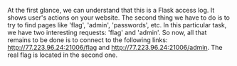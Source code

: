 At the first glance, we can understand that this is a Flask access log. It shows user's actions on your website. 
The second thing we have to do is to try to find pages like 'flag', 'admin', 'passwords', etc. In this particular task, we have two interesting requests: 'flag' and 'admin'. So now, all that remains to be done is to connect to the following links: http://77.223.96.24:21006/flag and http://77.223.96.24:21006/admin. The real flag is located in the second one.